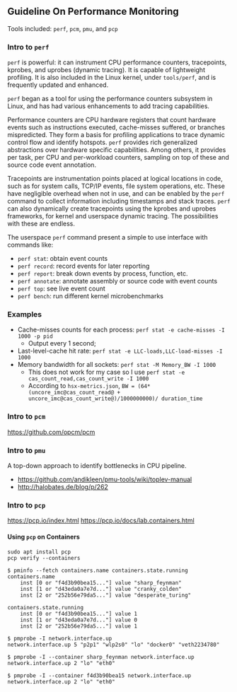 ## Guideline On Performance Monitoring

Tools included: `perf`, `pcm`, `pmu`, and `pcp`

### Intro to `perf`

`perf` is powerful: it can instrument CPU performance counters, tracepoints, kprobes, and uprobes (dynamic tracing).
It is capable of lightweight profiling.
It is also included in the Linux kernel, under `tools/perf`, and is frequently updated and enhanced.

`perf` began as a tool for using the performance counters subsystem in Linux,
and has had various enhancements to add tracing capabilities.

Performance counters are CPU hardware registers that count hardware events such as instructions executed, cache-misses suffered, or branches mispredicted.
They form a basis for profiling applications to trace dynamic control flow and identify hotspots. 
`perf` provides rich generalized abstractions over hardware specific capabilities.
Among others, it provides per task, per CPU and per-workload counters, sampling on top of these and source code event annotation.

Tracepoints are instrumentation points placed at logical locations in code, such as for system calls, TCP/IP events, file system operations, etc.
These have negligible overhead when not in use, and can be enabled by the `perf` command to collect information including timestamps and stack traces. 
`perf` can also dynamically create tracepoints using the kprobes and uprobes frameworks, for kernel and userspace dynamic tracing.
The possibilities with these are endless.

The userspace `perf` command present a simple to use interface with commands like:
- `perf stat`: obtain event counts
- `perf record`: record events for later reporting
- `perf report`: break down events by process, function, etc.
- `perf annotate`: annotate assembly or source code with event counts
- `perf top`: see live event count
- `perf bench`: run different kernel microbenchmarks

### Examples

- Cache-misses counts for each process: `perf stat -e cache-misses -I 1000 -p pid`
    - Output every 1 second;
- Last-level-cache hit rate: `perf stat -e LLC-loads,LLC-load-misses -I 1000`
- Memory bandwidth for all sockets: `perf stat -M Memory_BW -I 1000`
    - This does not work for my case so I use `perf stat -e cas_count_read,cas_count_write -I 1000`
    - According to `hsx-metrics.json`, `BW = (64*(uncore_imc@cas_count_read@ + uncore_imc@cas_count_write@)/1000000000)/ duration_time`

### Intro to `pcm`

https://github.com/opcm/pcm

### Intro to `pmu`

A top-down approach to identify bottlenecks in CPU pipeline.

- https://github.com/andikleen/pmu-tools/wiki/toplev-manual
- http://halobates.de/blog/p/262

### Intro to `pcp`

https://pcp.io/index.html
https://pcp.io/docs/lab.containers.html

#### Using `pcp` on Containers

```
sudo apt install pcp
pcp verify --containers
```

```
$ pminfo --fetch containers.name containers.state.running
containers.name
    inst [0 or "f4d3b90bea15..."] value "sharp_feynman"
    inst [1 or "d43eda0a7e7d..."] value "cranky_colden"
    inst [2 or "252b56e79da5..."] value "desperate_turing"

containers.state.running
    inst [0 or "f4d3b90bea15..."] value 1
    inst [1 or "d43eda0a7e7d..."] value 0
    inst [2 or "252b56e79da5..."] value 1
```

```
$ pmprobe -I network.interface.up
network.interface.up 5 "p2p1" "wlp2s0" "lo" "docker0" "veth2234780"

$ pmprobe -I --container sharp_feynman network.interface.up
network.interface.up 2 "lo" "eth0"

$ pmprobe -I --container f4d3b90bea15 network.interface.up
network.interface.up 2 "lo" "eth0"
```
